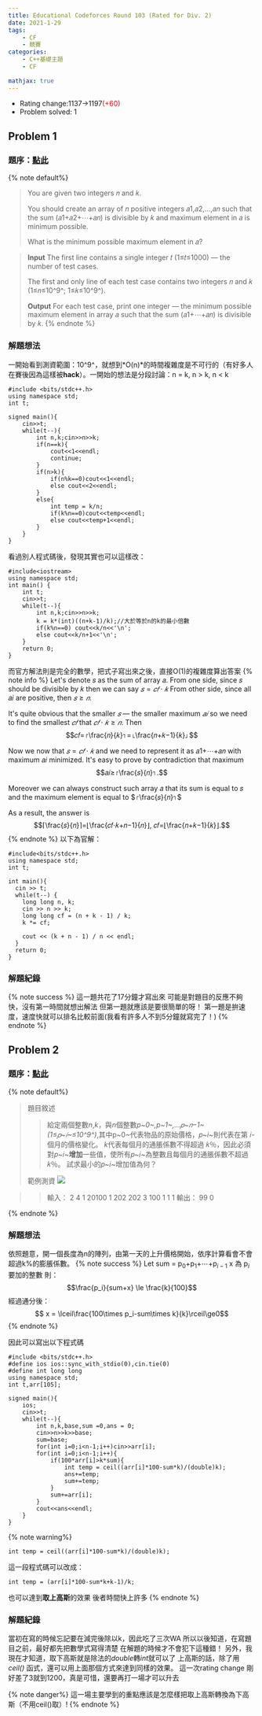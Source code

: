 ```yaml
---
title: Educational Codeforces Round 103 (Rated for Div. 2)
date: 2021-1-29
tags: 
    - CF
    - 競賽
categories:
	- C++基礎主題
	- CF

mathjax: true
---
```


* Rating change:1137->1197<font color="#f00">(+60)</font>
* Problem solved: 1

<!--more-->

## Problem 1

### 題序：[點此](https://codeforces.com/contest/1476/problem/A)

{% note default%}
> You are given two integers 𝑛 and 𝑘.
>
> You should create an array of 𝑛 positive integers 𝑎1,𝑎2,…,𝑎𝑛 such that the sum (𝑎1+𝑎2+⋯+𝑎𝑛) is divisible by 𝑘 and maximum element in 𝑎 is minimum possible.
>
> What is the minimum possible maximum element in 𝑎?

> **Input**
> The first line contains a single integer 𝑡 (1≤𝑡≤1000) — the number of test cases.
>
> The first and only line of each test case contains two integers 𝑛 and 𝑘 (1≤𝑛≤10^9^; 1≤𝑘≤10^9^).
>
> **Output**
> For each test case, print one integer — the minimum possible maximum element in array 𝑎 such that the sum (𝑎1+⋯+𝑎𝑛) is divisible by 𝑘.
{% endnote %}

### 解題想法

一開始看到測資範圍：10^9^，就想到*O(n)*的時間複雜度是不可行的（有好多人在賽後因為這樣被**hack**）。一開始的想法是分段討論：n = k, n > k, n < k

```cpp=
#include <bits/stdc++.h>
using namespace std;
int t;
 
signed main(){
    cin>>t;
    while(t--){
        int n,k;cin>>n>>k;
        if(n==k){
            cout<<1<<endl;
            continue;
        }
        if(n>k){
            if(n%k==0)cout<<1<<endl;
            else cout<<2<<endl;
        }
        else{
            int temp = k/n;
            if(k%n==0)cout<<temp<<endl;
            else cout<<temp+1<<endl;
        }
    }
}
```

看過別人程式碼後，發現其實也可以這樣改：

```cpp=
#include<iostream>
using namespace std;
int main() {
    int t;
    cin>>t;
    while(t--){
        int n,k;cin>>n>>k;
        k = k*(int)((n+k-1)/k);//大於等於n的k的最小倍數
        if(k%n==0) cout<<k/n<<'\n';
        else cout<<k/n+1<<'\n';
    }
    return 0;
}
```

而官方解法則是完全的數學，把式子寫出來之後，直接O(1)的複雜度算出答案
{% note info %}
Let's denote 𝑠 as the sum of array 𝑎. From one side, since 𝑠 should be divisible by 𝑘 then we can say $𝑠=𝑐𝑓⋅𝑘$ From other side, since all 𝑎𝑖 are positive, then $𝑠≥𝑛$.

It's quite obvious that the smaller $𝑠$ — the smaller maximum $𝑎𝑖$ so we need to find the smallest $𝑐𝑓$ that $𝑐𝑓⋅𝑘≥𝑛$. Then
$$𝑐𝑓=⌈\frac{𝑛}{𝑘}⌉=⌊\frac{𝑛+𝑘−1}{𝑘}⌋$$

Now we now that $𝑠=𝑐𝑓⋅𝑘$ and we need to represent it as 𝑎1+⋯+𝑎𝑛 with maximum 𝑎𝑖 minimized. It's easy to prove by contradiction that maximum
$$𝑎𝑖≥⌈\frac{𝑠}{𝑛}⌉.$$

Moreover we can always construct such array 𝑎 that its sum is equal to 𝑠 and the maximum element is equal to $⌈\frac{𝑠}{𝑛}⌉$

As a result, the answer is
$$⌈\frac{𝑠}{𝑛}⌉=⌊\frac{𝑐𝑓⋅𝑘+𝑛−1}{𝑛}⌋, 𝑐𝑓=⌊\frac{𝑛+𝑘−1}{𝑘}⌋.$$
{% endnote %}
以下為官解：

```cpp=
#include<bits/stdc++.h>
using namespace std;
int t;

int main(){
  cin >> t;
  while(t--) {
    long long n, k;
    cin >> n >> k;
    long long cf = (n + k - 1) / k;
    k *= cf;
    
    cout << (k + n - 1) / n << endl;
  }
  return 0;
}

```

### 解題紀錄

{% note success %}
這一題共花了17分鐘才寫出來
可能是對題目的反應不夠快，沒有第一時間就想出解法
但第一題就應該是要很簡單的呀！
第一題是拚速度，速度快就可以排名比較前面(我看有許多人不到5分鐘就寫完了！)
{% endnote %}

## Problem 2

### 題序：[點此](https://codeforces.com/contest/1476/problem/B)

{% note default%}
>題目敘述
> > 給定兩個整數*n*,*k*，與*n*個整數*p~0~,p~1~,…𝑝~𝑛−1~  (1≤𝑝~𝑖~≤10^9^)*,其中p~0~代表物品的原始價格，𝑝~𝑖~則代表在第 𝑖-個月的價格變化。
> > *k*代表每個月的通脹係數不得超過 𝑘％，因此必須對𝑝~𝑖~**增加**一些值，使所有𝑝~𝑖~為整數且每個月的通脹係數不超過 𝑘％。
> > 試求最小的𝑝~𝑖~增加值為何？
>
> 範例測資
> ![](https://i.imgur.com/StpNbiI.png)

> >
> >輸入：
2
4 1
20100 1 202 202
3 100
1 1 1
輸出：
99
0

{% endnote %}

### 解題想法

依照題意，開一個長度為n的陣列，由第一天的上升價格開始，依序計算看會不會超過k%的膨脹係數。
{% note success %}
Let sum = p$_0$+p$_1$+$\cdots$+p$_{i-1}$
x 為 p$_{i}$要加的整數
則：
$$\frac{p_i}{sum+x} \le \frac{k}{100}$$
經過通分後：
$$ x = \lceil\frac{100\times p_i-sum\times k}{k}\rceil\ge0$$
{% endnote %}

因此可以寫出以下程式碼

```cpp=
#include <bits/stdc++.h>
#define ios ios::sync_with_stdio(0),cin.tie(0)
#define int long long
using namespace std;
int t,arr[105];
 
signed main(){
    ios;
    cin>>t;
    while(t--){
        int n,k,base,sum =0,ans = 0;
        cin>>n>>k>>base;
        sum=base;
        for(int i=0;i<n-1;i++)cin>>arr[i];
        for(int i=0;i<n-1;i++){
            if(100*arr[i]>k*sum){
                int temp = ceil((arr[i]*100-sum*k)/(double)k);
                ans+=temp;
                sum+=temp;
            }
            sum+=arr[i];
        }
        cout<<ans<<endl;
    }
}

```

{% note warning%}

```cpp=
int temp = ceil((arr[i]*100-sum*k)/(double)k);
```

這一段程式碼可以改成：

```cpp=
int temp = (arr[i]*100-sum*k+k-1)/k;
```

也可以達到**取上高斯**的效果
後者時間快上許多
{% endnote %}

### 解題紀錄

當初在寫的時候忘記要在減完後除以k，因此吃了三次WA
所以以後知道，在寫題目之前，最好都先把數學式寫得清楚
在解題的時候才不會犯下這種錯！
另外，我現在才知道，取下高斯就是除法的*double*轉*int*就可以了
上高斯的話，除了用 *ceil()* 函式，還可以用上面那個方式來達到同樣的效果。
這一次rating change 剛好差了3就到1200，真是可惜，還要再打一場才可以升去

{% note danger%}
這一場主要學到的重點應該是怎麼樣把取上高斯轉換為下高斯（不用ceil()取）!
{% endnote %}

